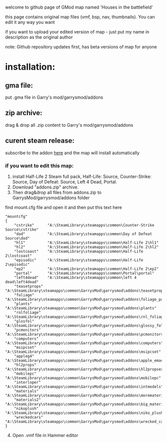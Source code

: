 welcome to github page of GMod map named 'Houses in the battlefield'

this page contains original map files (vmf, bsp, nav, thumbnails). You can edit it any way you want

if you want to upload your edited version of map - just put my name in description as the original author

note: Github repository updates first, has beta versions of map for anyone
 

# installation:

## gma file:

put .gma file in Garry's mod/garrysmod/addons

## zip archive:

drag & drop all .zip content to Garry's mod/garrysmod/addons

## curent steam release:

subscribe to the addon [here](https://steamcommunity.com/sharedfiles/filedetails/?id=3247738066) and the map will install automatically

### if you want to edit this map:

1. install Half-Life 2 Steam full pack, Half-Life: Source, Counter-Strike: Source, Day of Defeat: Source, Left 4 Dead, Portal.
2. Download "addons.zip" archive. 
3. Then drag&drop all files from addons.zip to GarrysMod/garrysmod/addons folder

find mount.cfg file and open it and then put this text here 
```
"mountcfg"
{
	"cstrike"      "A:\SteamLibrary\steamapps\common\Counter-Strike Source\cstrike"
	"dod"          "A:\SteamLibrary\steamapps\common\Day of Defeat Source\dod"
	"hl1"          "A:\SteamLibrary\steamapps\common\Half-Life 2\hl1"
	"hl2"          "A:\SteamLibrary\steamapps\common\Half-Life 2\hl2"
	"lostcoast"    "A:\SteamLibrary\steamapps\common\Half-Life 2\lostcoast"
	"episodic"     "A:\SteamLibrary\steamapps\common\Half-Life 2\episodic"
	"ep2"          "A:\SteamLibrary\steamapps\common\Half-Life 2\ep2"
	"portal"       "A:\SteamLibrary\steamapps\common\Portal\portal"
	"left4dead"    "A:\SteamLibrary\steamapps\common\left 4 dead\left4dead"
	"teasetprops"  "A:\SteamLibrary\steamapps\common\GarrysMod\garrysmod\addons\teasetprops"
	"foliage"      "A:\SteamLibrary\steamapps\common\GarrysMod\garrysmod\addons\foliage_pack"
	"plants"       "A:\SteamLibrary\steamapps\common\GarrysMod\garrysmod\addons\plants"
	"rnlfoliage"   "A:\SteamLibrary\steamapps\common\GarrysMod\garrysmod\addons\rnl_foliage_pack"
    "glosfol"      "A:\SteamLibrary\steamapps\common\GarrysMod\garrysmod\addons\glossy_foliage"
	"pcmonitors"   "A:\SteamLibrary\steamapps\common\GarrysMod\garrysmod\addons\pcmonitors"
	"computers"    "A:\SteamLibrary\steamapps\common\GarrysMod\garrysmod\addons\computers"
	"msipcset"     "A:\SteamLibrary\steamapps\common\GarrysMod\garrysmod\addons\msipcset"
	"appleg4"      "A:\SteamLibrary\steamapps\common\GarrysMod\garrysmod\addons\apple_emac_g4"
	"hl2props"     "A:\SteamLibrary\steamapps\common\GarrysMod\garrysmod\addons\hl2propsextensions"
	"mobilepc"     "A:\SteamLibrary\steamapps\common\GarrysMod\garrysmod\addons\mobilepc"
	"interloper"   "A:\SteamLibrary\steamapps\common\GarrysMod\garrysmod\addons\intmodels"
	"materials"    "A:\SteamLibrary\steamapps\common\GarrysMod\garrysmod\addons\morematerials"
	"materials2"   "A:\SteamLibrary\steamapps\common\GarrysMod\garrysmod\addons\big_materialspack"
	"nikoplush"    "A:\SteamLibrary\steamapps\common\GarrysMod\garrysmod\addons\niko_plush"
	"wreckedcars"  "A:\SteamLibrary\steamapps\common\GarrysMod\garrysmod\addons\wrecked_car_pack"
}
```
4. Open .vmf file in Hammer editor
